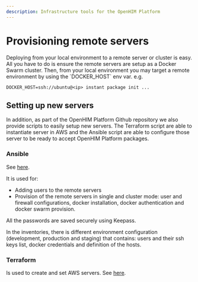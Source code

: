 ```yaml
---
description: Infrastructure tools for the OpenHIM Platform
---
```


# Provisioning remote servers

Deploying from your local environment to a remote server or cluster is easy. All you have to do is ensure the remote servers are setup as a Docker Swarm cluster. Then, from your local environment you may target a remote environment by using the \`DOCKER\_HOST\` env var. e.g.

```
DOCKER_HOST=ssh://ubuntu@<ip> instant package init ...
```

## Setting up new servers

In addition, as part of the OpenHIM Platform Github repository we also provide scripts to easily setup new servers. The Terraform script are able to instantiate server in AWS and the Ansible script are able to configure those server to be ready to accept OpenHIM Platform packages.

### Ansible

See [here](https://github.com/jembi/platform/tree/main/infrastructure/ansible).

It is used for:&#x20;

* Adding users to the remote servers
* Provision of the remote servers in single and cluster mode: user and firewall configurations, docker installation, docker authentication and docker swarm provision.

All the passwords are saved securely using Keepass.

In the inventories, there is different environment configuration (development, production and staging) that contains: users and their ssh keys list, docker credentials and definition of the hosts.

### Terraform

Is used to create and set AWS servers. See [here](https://github.com/jembi/platform/tree/main/infrastructure/terraform).
